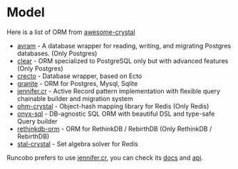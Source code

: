 # Model

Here is a list of ORM from [awesome-crystal](https://github.com/veelenga/awesome-crystal#ormodm-extensions)

+ [avram](https://github.com/luckyframework/avram) - A database wrapper for reading, writing, and migrating Postgres databases. (Only Postgres)
+ [clear](https://github.com/anykeyh/clear) - ORM specialized to PostgreSQL only but with advanced features (Only Postgres)
+ [crecto](https://github.com/Crecto/crecto) - Database wrapper, based on Ecto
+ [granite](https://github.com/amberframework/granite) - ORM for Postgres, Mysql, Sqlite
+ [jennifer.cr](https://github.com/imdrasil/jennifer.cr) - Active Record pattern implementation with flexible query chainable builder and migration system
+ [ohm-crystal](https://github.com/soveran/ohm-crystal) - Object-hash mapping library for Redis (Only Redis)
+ [onyx-sql](https://github.com/onyxframework/sql) - DB-agnostic SQL ORM with beautiful DSL and type-safe Query builder
+ [rethinkdb-orm](https://github.com/spider-gazelle/rethinkdb-orm) - ORM for RethinkDB / RebirthDB (Only RethinkDB / RebirthDB)
+ [stal-crystal](https://github.com/soveran/stal-crystal) - Set algebra solver for Redis

Runcobo prefers to use [jennifer.cr](https://github.com/imdrasil/jennifer.cr), you can check its [docs](https://imdrasil.github.io/jennifer.cr/docs/) and [api](https://imdrasil.github.io/jennifer.cr/latest/).
